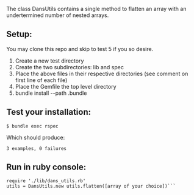 The class DansUtils contains a single method to flatten an array with an undertermined number of nested arrays.

## Setup:

You may clone this repo and skip to test 5 if you so desire.

1. Create a new test directory
2. Create the two subdirectories: lib and spec
3. Place the above files in their respective directories (see comment on first line of each file)
4. Place the Gemfile the top level directory
5. bundle install --path .bundle

## Test your installation:  

```$ bundle exec rspec```

Which should produce:

```3 examples, 0 failures```

## Run in ruby console: 
```
require './lib/dans_utils.rb' 
utils = DansUtils.new utils.flatten([array of your choice])```
